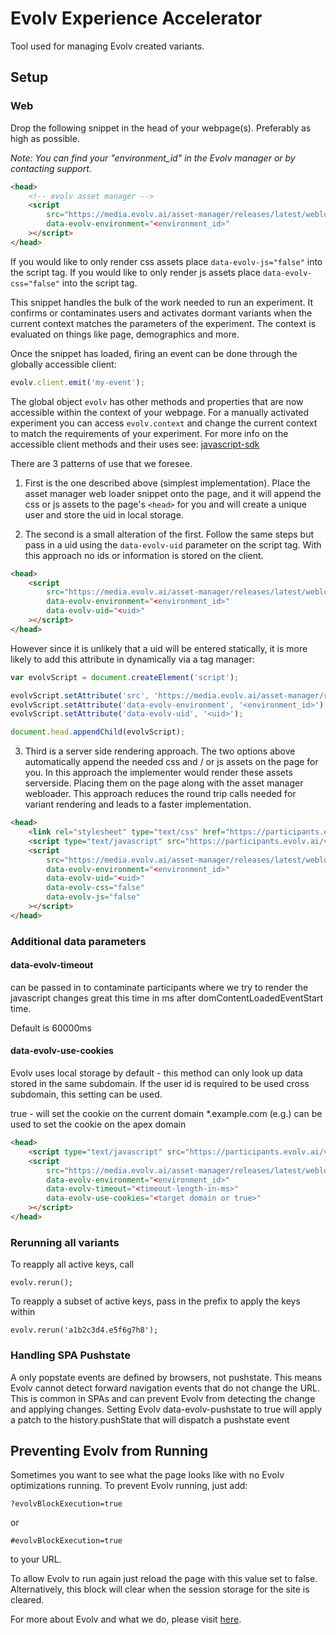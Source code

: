 # Evolv Experience Accelerator

Tool used for managing Evolv created variants.

## Setup 

### Web

Drop the following snippet in the head of your webpage(s). Preferably as high as possible. 

*Note: You can find your "environment_id" in the Evolv manager or by contacting support.*

```html
<head>
    <!-- evolv asset manager -->
    <script
        src="https://media.evolv.ai/asset-manager/releases/latest/webloader.min.js"
        data-evolv-environment="<environment_id>"
    ></script>
</head>
```

If you would like to only render css assets place `data-evolv-js="false"` into the script tag. If you would like to only render js assets place `data-evolv-css="false"` into the script tag.

This snippet handles the bulk of the work needed to run an experiment. It confirms or contaminates users and activates dormant variants when the current context matches the parameters of the experiment. The context is evaluated on things like page, demographics and more.

Once the snippet has loaded, firing an event can be done through the globally accessible client:

```javascript
evolv.client.emit('my-event');
```

The global object `evolv` has other methods and properties that are now accessible within the context of your webpage. For a manually activated experiment you can access `evolv.context` and change the current context to match the requirements of your experiment. For more info on the accessible client methods and their uses see: [javascript-sdk](https://github.com/evolv-ai/javascript-sdk)

There are 3 patterns of use that we foresee. 

1. First is the one described above (simplest implementation). Place the asset manager web loader snippet onto the page, and it will append the css or js assets to the page's `<head>` for you and will create a unique user and store the uid in local storage.

2. The second is a small alteration of the first. Follow the same steps but pass in a uid using the `data-evolv-uid` parameter on the script tag. With this approach no ids or information is stored on the client.

```html
<head>
    <script
        src="https://media.evolv.ai/asset-manager/releases/latest/webloader.min.js"
        data-evolv-environment="<environment_id>"
        data-evolv-uid="<uid>"
    ></script>
</head>
```

However since it is unlikely that a uid will be entered statically, it is more likely to add this attribute in dynamically via a tag manager:

```javascript
var evolvScript = document.createElement('script');

evolvScript.setAttribute('src', 'https://media.evolv.ai/asset-manager/releases/latest/webloader.min.js');
evolvScript.setAttribute('data-evolv-environment', '<environment_id>');
evolvScript.setAttribute('data-evolv-uid', '<uid>');

document.head.appendChild(evolvScript);
```

3. Third is a server side rendering approach. The two options above automatically append the needed css and / or js assets on the page for you. In this approach the implementer would render these assets serverside. Placing them on the page along with the asset manager webloader. This approach reduces the round trip calls needed for variant rendering and leads to a faster implementation.

```html
<head>
    <link rel="stylesheet" type="text/css" href="https://participants.evolv.ai/v1/<environment_id>/<uid>/assets.css">
    <script type="text/javascript" src="https://participants.evolv.ai/v1/<environment_id>/<uid>/assets.js"></script>
    <script
        src="https://media.evolv.ai/asset-manager/releases/latest/webloader.min.js"
        data-evolv-environment="<environment_id>"
        data-evolv-uid="<uid>"
        data-evolv-css="false"
        data-evolv-js="false"
    ></script>
</head>
```

### Additional data parameters
#### data-evolv-timeout 
can be passed in to contaminate participants where we try to render the javascript changes great this time in ms after domContentLoadedEventStart time.

Default is 60000ms

#### data-evolv-use-cookies
Evolv uses local storage by default - this method can only look up data stored in the same subdomain. If the user id is required to be used cross subdomain, this setting can be used.

true - will set the cookie on the current domain
*.example.com (e.g.) can be used to set the cookie on the apex domain

```html
<head>
    <script type="text/javascript" src="https://participants.evolv.ai/v1/<environment_id>/<uid>/assets.js"></script>
    <script
        src="https://media.evolv.ai/asset-manager/releases/latest/webloader.min.js"
        data-evolv-environment="<environment_id>"
        data-evolv-timeout="<timeout-length-in-ms>"
        data-evolv-use-cookies="<target domain or true>"
    ></script>
</head>
```

### Rerunning all variants
To reapply all active keys, call
```
evolv.rerun();
```

To reapply a subset of active keys, pass in the prefix to apply the keys within
```
evolv.rerun('a1b2c3d4.e5f6g7h8');
```

### Handling SPA Pushstate
A only popstate events are defined by browsers, not pushstate. This means Evolv cannot detect forward navigation events that do not change the URL. This is common in SPAs and can prevent Evolv from detecting the change and applying changes.
Setting Evolv data-evolv-pushstate to true will apply a patch to the history.pushState that will dispatch a pushstate event

## Preventing Evolv from Running
Sometimes you want to see what the page looks like with no Evolv optimizations running. To prevent Evolv running, just add:

```?evolvBlockExecution=true```

or

```#evolvBlockExecution=true```

to your URL.

To allow Evolv to run again just reload the page with this value set to false. Alternatively, this block will clear when the session storage for the site is cleared.


For more about Evolv and what we do, please visit [here](https://www.evolv.ai).
